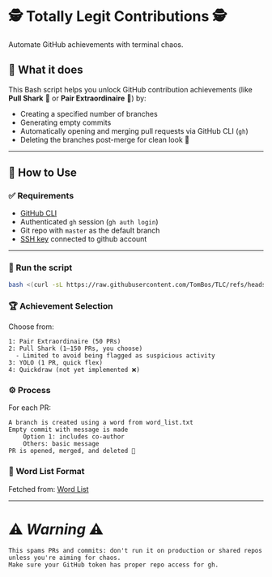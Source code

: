 # 🕵️ Totally Legit Contributions 🕵️
Automate GitHub achievements with terminal chaos.

## 🧠 What it does  
This Bash script helps you unlock GitHub contribution achievements (like <b>Pull Shark</b> 🦈 or <b>Pair Extraordinaire</b> 🤝) by:

- Creating a specified number of branches  
- Generating empty commits
- Automatically opening and merging pull requests via GitHub CLI (`gh`)  
- Deleting the branches post-merge for clean look 💨

---

## 🚀 How to Use

### ✅ Requirements
- [GitHub CLI](https://cli.github.com/)
- Authenticated `gh` session (`gh auth login`)
- Git repo with `master` as the default branch
- [SSH key](https://docs.github.com/en/authentication/connecting-to-github-with-ssh/generating-a-new-ssh-key-and-adding-it-to-the-ssh-agent) connected to github account

---

### 🧪 Run the script
```bash
bash <(curl -sL https://raw.githubusercontent.com/TomBos/TLC/refs/heads/build/TLC.sh)
```
### 🏆 Achievement Selection

Choose from:

    1: Pair Extraordinaire (50 PRs)
    2: Pull Shark (1–150 PRs, you choose)
      - Limited to avoid being flagged as suspicious activity
    3: YOLO (1 PR, quick flex)
    4: Quickdraw (not yet implemented ❌)

### ⚙️ Process

For each PR:

    A branch is created using a word from word_list.txt
    Empty commit with message is made
        Option 1: includes co-author
        Others: basic message
    PR is opened, merged, and deleted 🔁

### 📁 Word List Format
Fetched from: [Word List](https://raw.githubusercontent.com/TomBos/TLC/refs/heads/build/word_list.txt)

---

# ⚠️ *Warning* ⚠️
    This spams PRs and commits: don't run it on production or shared repos unless you're aiming for chaos.
    Make sure your GitHub token has proper repo access for gh.
